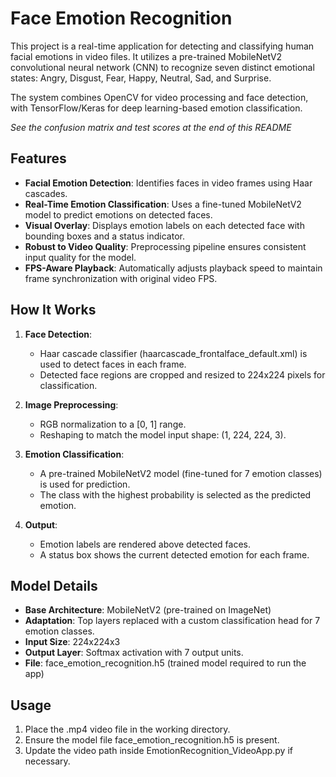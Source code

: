 # Face Emotion Recognition

This project is a real-time application for detecting and classifying human facial emotions in video files. It utilizes a pre-trained MobileNetV2 convolutional neural network (CNN) to recognize seven distinct emotional states: Angry, Disgust, Fear, Happy, Neutral, Sad, and Surprise.

The system combines OpenCV for video processing and face detection, with TensorFlow/Keras for deep learning-based emotion classification.

<p align="center">

_See the confusion matrix and test scores at the end of this README_
</p>


## Features
- **Facial Emotion Detection**: Identifies faces in video frames using Haar cascades.
- **Real-Time Emotion Classification**: Uses a fine-tuned MobileNetV2 model to predict emotions on detected faces.
- **Visual Overlay**: Displays emotion labels on each detected face with bounding boxes and a status indicator.
- **Robust to Video Quality**: Preprocessing pipeline ensures consistent input quality for the model.
- **FPS-Aware Playback**: Automatically adjusts playback speed to maintain frame synchronization with original video FPS.

## How It Works
1. **Face Detection**:
   - Haar cascade classifier (haarcascade_frontalface_default.xml) is used to detect faces in each frame.
   - Detected face regions are cropped and resized to 224x224 pixels for classification.

2. **Image Preprocessing**:
   - RGB normalization to a [0, 1] range.
   - Reshaping to match the model input shape: (1, 224, 224, 3).

3. **Emotion Classification**:
   - A pre-trained MobileNetV2 model (fine-tuned for 7 emotion classes) is used for prediction.
   - The class with the highest probability is selected as the predicted emotion.

4. **Output**:
   - Emotion labels are rendered above detected faces.
   - A status box shows the current detected emotion for each frame.

## Model Details
- **Base Architecture**: MobileNetV2 (pre-trained on ImageNet)
- **Adaptation**: Top layers replaced with a custom classification head for 7 emotion classes.
- **Input Size**: 224x224x3
- **Output Layer**: Softmax activation with 7 output units.
- **File**: face_emotion_recognition.h5 (trained model required to run the app)

## Usage
1. Place the .mp4 video file in the working directory.
2. Ensure the model file face_emotion_recognition.h5 is present.
3. Update the video path inside EmotionRecognition_VideoApp.py if necessary.
